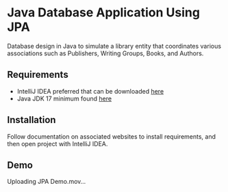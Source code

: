 # Java Database Application Using JPA

Database design in Java to simulate a library entity that coordinates various associations such as Publishers, Writing Groups, Books, and Authors.

## Requirements

- IntelliJ IDEA preferred that can be downloaded [here](https://www.jetbrains.com/idea/download/#section=mac)
- Java JDK 17 minimum found [here](https://www.oracle.com/java/technologies/javase/jdk17-archive-downloads.html)

## Installation

Follow documentation on associated websites to install requirements, and then open project with IntelliJ IDEA.

## Demo
Uploading JPA Demo.mov…
